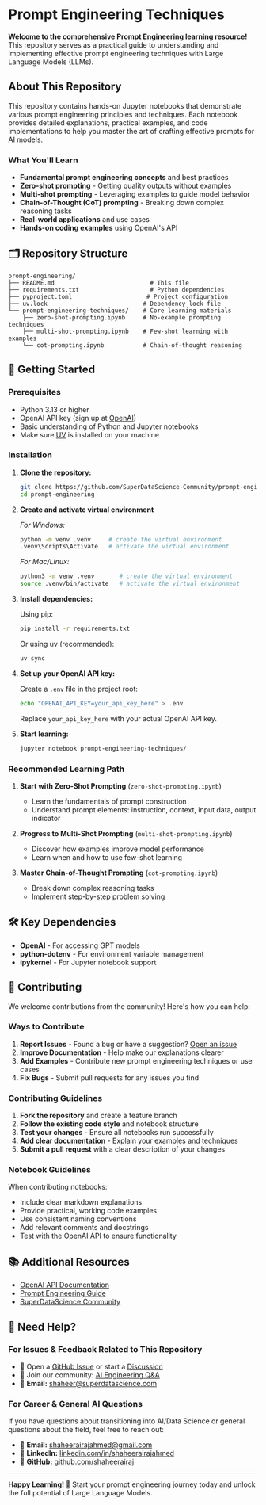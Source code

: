 # Prompt Engineering Techniques

**Welcome to the comprehensive Prompt Engineering learning resource!** This repository serves as a practical guide to understanding and implementing effective prompt engineering techniques with Large Language Models (LLMs).

## About This Repository

This repository contains hands-on Jupyter notebooks that demonstrate various prompt engineering principles and techniques. Each notebook provides detailed explanations, practical examples, and code implementations to help you master the art of crafting effective prompts for AI models.

### What You'll Learn

- **Fundamental prompt engineering concepts** and best practices
- **Zero-shot prompting** - Getting quality outputs without examples
- **Multi-shot prompting** - Leveraging examples to guide model behavior  
- **Chain-of-Thought (CoT) prompting** - Breaking down complex reasoning tasks
- **Real-world applications** and use cases
- **Hands-on coding examples** using OpenAI's API

## 🗂️ Repository Structure

```
prompt-engineering/
├── README.md                           # This file
├── requirements.txt                    # Python dependencies
├── pyproject.toml                     # Project configuration
├── uv.lock                           # Dependency lock file
└── prompt-engineering-techniques/    # Core learning materials
    ├── zero-shot-prompting.ipynb     # No-example prompting techniques
    ├── multi-shot-prompting.ipynb    # Few-shot learning with examples
    └── cot-prompting.ipynb           # Chain-of-thought reasoning
```

## 🚀 Getting Started

### Prerequisites

- Python 3.13 or higher
- OpenAI API key (sign up at [OpenAI](https://platform.openai.com/))
- Basic understanding of Python and Jupyter notebooks
- Make sure [UV](https://docs.astral.sh/uv/getting-started/installation/) is installed on your machine

### Installation

1. **Clone the repository:**
   ```bash
   git clone https://github.com/SuperDataScience-Community/prompt-engineering.git
   cd prompt-engineering
   ```

2. **Create and activate virtual environment**

    *For Windows:*

    ```bash
    python -m venv .venv     # create the virtual environment
    .venv\Scripts\Activate   # activate the virtual environment
    ```

    *For Mac/Linux:*

    ```bash
    python3 -m venv .venv       # create the virtual environment
    source .venv/bin/activate   # activate the virtual environment
    ```


3. **Install dependencies:**
   
   Using pip:
   ```bash
   pip install -r requirements.txt
   ```
   
   Or using uv (recommended):
   ```bash
   uv sync
   ```

4. **Set up your OpenAI API key:**
   
   Create a `.env` file in the project root:
   ```bash
   echo "OPENAI_API_KEY=your_api_key_here" > .env
   ```
   
   Replace `your_api_key_here` with your actual OpenAI API key.

5. **Start learning:**
   ```bash
   jupyter notebook prompt-engineering-techniques/
   ```

### Recommended Learning Path

1. **Start with Zero-Shot Prompting** (`zero-shot-prompting.ipynb`)
   - Learn the fundamentals of prompt construction
   - Understand prompt elements: instruction, context, input data, output indicator
   
2. **Progress to Multi-Shot Prompting** (`multi-shot-prompting.ipynb`)
   - Discover how examples improve model performance
   - Learn when and how to use few-shot learning
   
3. **Master Chain-of-Thought Prompting** (`cot-prompting.ipynb`)
   - Break down complex reasoning tasks
   - Implement step-by-step problem solving

## 🛠️ Key Dependencies

- **OpenAI** - For accessing GPT models
- **python-dotenv** - For environment variable management
- **ipykernel** - For Jupyter notebook support


## 🤝 Contributing

We welcome contributions from the community! Here's how you can help:

### Ways to Contribute

1. **Report Issues** - Found a bug or have a suggestion? [Open an issue](https://github.com/SuperDataScience-Community/prompt-engineering/issues)
2. **Improve Documentation** - Help make our explanations clearer
3. **Add Examples** - Contribute new prompt engineering techniques or use cases
4. **Fix Bugs** - Submit pull requests for any issues you find

### Contributing Guidelines

1. **Fork the repository** and create a feature branch
2. **Follow the existing code style** and notebook structure
3. **Test your changes** - Ensure all notebooks run successfully
4. **Add clear documentation** - Explain your examples and techniques
5. **Submit a pull request** with a clear description of your changes

### Notebook Guidelines

When contributing notebooks:
- Include clear markdown explanations
- Provide practical, working code examples
- Use consistent naming conventions
- Add relevant comments and docstrings
- Test with the OpenAI API to ensure functionality

## 📚 Additional Resources

- [OpenAI API Documentation](https://platform.openai.com/docs)
- [Prompt Engineering Guide](https://www.promptingguide.ai/)
- [SuperDataScience Community](https://community.superdatascience.com/)

## 📢 Need Help?

### For Issues & Feedback Related to This Repository
- 📧 Open a [GitHub Issue](https://github.com/SuperDataScience-Community/prompt-engineering/issues) or start a [Discussion](https://github.com/SuperDataScience-Community/prompt-engineering/discussions)
- 💬 Join our community: [AI Engineering Q&A](https://community.superdatascience.com/c/ml-ai-questions/)
- 📧 **Email:** shaheer@superdatascience.com

### For Career & General AI Questions
If you have questions about transitioning into AI/Data Science or general questions about the field, feel free to reach out:

- 📧 **Email:** shaheerairajahmed@gmail.com
- 💼 **LinkedIn:** [linkedin.com/in/shaheerairajahmed](https://www.linkedin.com/in/shaheerairajahmed)
- 🐙 **GitHub:** [github.com/shaheerairaj](https://github.com/shaheerairaj)

---

**Happy Learning! 🎉** Start your prompt engineering journey today and unlock the full potential of Large Language Models.